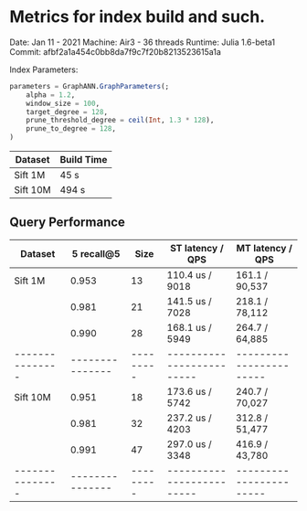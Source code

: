 # Metrics for index build and such.

Date: Jan 11 - 2021
Machine: Air3 - 36 threads
Runtime: Julia 1.6-beta1
Commit: afbf2a1a454c0bb8da7f9c7f20b8213523615a1a

Index Parameters:
```julia
parameters = GraphANN.GraphParameters(;
    alpha = 1.2,
    window_size = 100,
    target_degree = 128,
    prune_threshold_degree = ceil(Int, 1.3 * 128),
    prune_to_degree = 128,
)
```

|   Dataset     |   Build Time  |
|---------------|---------------|
|   Sift 1M     |       45 s    |
|  Sift 10M     |       494 s   |

## Query Performance

|   Dataset     |   5 recall@5  |   Size  |     ST latency / QPS    |   MT latency / QPS    |
|---------------|---------------|---------|-------------------------|-----------------------|
|   Sift 1M     |   0.953       |   13    |     110.4 us / 9018     |   161.1 / 90,537      |
|               |   0.981       |   21    |     141.5 us / 7028     |   218.1 / 78,112      |
|               |   0.990       |   28    |     168.1 us / 5949     |   264.7 / 64,885      |
|---------------|---------------|---------|-------------------------|-----------------------|
|  Sift 10M     |   0.951       |   18    |     173.6 us / 5742     |   240.7 / 70,027      |
|               |   0.981       |   32    |     237.2 us / 4203     |   312.8 / 51,477      |
|               |   0.991       |   47    |     297.0 us / 3348     |   416.9 / 43,780      |
|---------------|---------------|---------|-------------------------|-----------------------|


